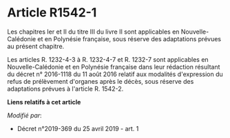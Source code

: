 # Article R1542-1

Les chapitres Ier et II du titre III du livre II sont applicables en Nouvelle-Calédonie et en Polynésie française, sous
réserve des adaptations prévues au présent chapitre.

Les articles R. 1232-4-3 à R. 1232-4-7 et R. 1232-7 sont applicables en Nouvelle-Calédonie et en Polynésie française dans
leur rédaction résultant du décret n° 2016-1118 du 11 août 2016 relatif aux modalités d'expression du refus de prélèvement
d'organes après le décès, sous réserve des adaptations prévues à l'article R. 1542-2.

**Liens relatifs à cet article**

_Modifié par_:

  - Décret n°2019-369 du 25 avril 2019 - art. 1
